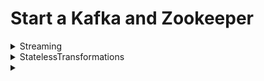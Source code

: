 # Start a Kafka and Zookeeper

<details><summary>Streaming</summary>
<p>

## 1. Run stream application
    ./gradlew run

## 2. Start console producer for *Sales_Product_data-topic*
    .\bin\windows\kafka-console-producer --broker-list localhost:9092 --topic Sales_Product_data-topic --property parse.key=true --property key.separator=:
## 3. Start console consumer for *Sales_Accounting_data-topic*
    .\bin\windows\kafka-console-consumer --bootstrap-server localhost:9092 --topic Sales_Accounting_data-topic --property print.key=true
## 4. Testing
![](https://github.com/sada498/Kafka/blob/main/Streaming/img/result.JPG)
</p>

</details> 

<details><summary>StatelessTransformations</summary>
<p>

## 1. Run StatelessTransformations main class only 

## 2. Start console producer for *stateless-transformations-purchase-product-input-topic*
    .\bin\windows\kafka-console-producer --broker-list localhost:9092 --topic stateless-transformations-purchase-product-input-topic --property parse.key=true --property key.separator=:
## 3. Start console consumer for *stateless-transformations-Accounting-purchase-data-output-topic*
    .\bin\windows\kafka-console-consumer --bootstrap-server localhost:9092 --topic stateless-transformations-Accounting-purchase-data-output-topic --property print.key=true
## 4. Testing
![]()
</p>
</details> 

<details><summary></summary>
<p>


</p>
</details> 